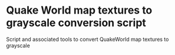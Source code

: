 # Quake World map textures to grayscale conversion script
Script and associated tools to convert QuakeWorld map textures to grayscale
